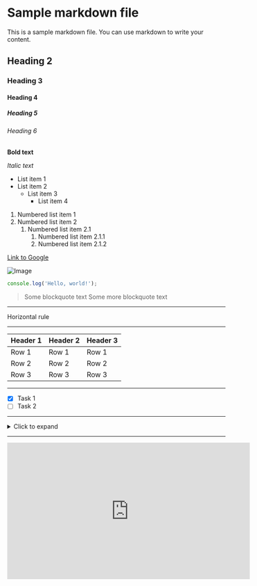 # Sample markdown file

This is a sample markdown file. You can use markdown to write your content.

## Heading 2

### Heading 3

#### Heading 4

##### Heading 5

###### Heading 6

**Bold text**

_Italic text_

- List item 1
- List item 2
  - List item 3
    - List item 4

1. Numbered list item 1
2. Numbered list item 2
   1. Numbered list item 2.1
      1. Numbered list item 2.1.1
      2. Numbered list item 2.1.2

[Link to Google](https://www.google.com)

![Image](https://via.placeholder.com/150)

```javascript
console.log('Hello, world!');
```

> Some blockquote text
> Some more blockquote text

---

Horizontal rule

---

| Header 1 | Header 2 | Header 3 |
| -------- | -------- | -------- |
| Row 1    | Row 1    | Row 1    |
| Row 2    | Row 2    | Row 2    |
| Row 3    | Row 3    | Row 3    |

---

- [x] Task 1
- [ ] Task 2

---

<details>
  <summary>Click to expand</summary>
  
  Some hidden content
</details>

---

<iframe width="560" height="315" src="https://www.youtube.com/embed/dQw4w9WgXcQ" frameborder="0" allow="accelerometer; autoplay; encrypted-media; gyroscope; picture-in-picture" allowfullscreen></iframe>
